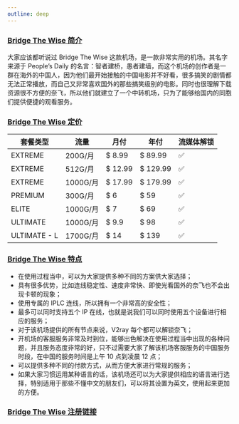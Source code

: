 ```yaml
---
outline: deep
---
```


### [Bridge The Wise 简介](https://patriot.ninja/aff.php?aff=1471)

大家应该都听说过 Bridge The Wise 这款机场，是一款非常实用的机场。其名字来源于 People’s Daily 的名言：智者建桥，愚者建墙，而这个机场的创作者是一群在海外的中国人，因为他们最开始接触的中国电影并不好看，很多搞笑的剧情都无法正常播放，而自己又非常喜欢国外的那些搞笑级别的电影。同时也很理解下载资源很不方便的奈飞，所以他们就建立了一个中转机场，只为了能够给国内的同胞们提供便捷的观看服务。

### [Bridge The Wise 定价](https://patriot.ninja/aff.php?aff=1471)

| 套餐类型     | 流量     | 月付    | 年付     | 流媒体解锁 |
| ------------ | -------- | ------- | -------- | ---------- |
| EXTREME      | 200G/月  | $ 8.99  | $ 89.99  | ✅         |
| EXTREME      | 512G/月  | $ 12.99 | $ 129.99 | ✅         |
| EXTREME      | 1000G/月 | $ 17.99 | $ 179.99 | ✅         |
| PREMIUM      | 300G/月  | $ 6     | $ 59     | ✅         |
| ELITE        | 1000G/月 | $ 7     | $ 69     | ✅         |
| ULTIMATE     | 1000G/月 | $ 9.9   | $ 98     | ✅         |
| ULTIMATE - L | 1700G/月 | $ 14    | $ 139    | ✅         |

### [Bridge The Wise 特点](https://patriot.ninja/aff.php?aff=1471)

- 在使用过程当中，可以为大家提供多种不同的方案供大家选择；
- 具有很多优势，比如连线稳定性、速度非常快、即使光看国外的奈飞也不会出现卡顿的现象；
- 使用专属的 IPLC 连线，所以拥有一个非常高的安全性；
- 最多可以同时支持五个 IP 在线，也就是说我们可以同时使用五个设备进行相应的服务；
- 对于该机场提供的所有节点来说，V2ray 每个都可以解锁奈飞；
- 开机场的客服服务非常及时到位，能够出色解决在使用过程当中出现的各种问题，并且服务态度非常的好，只不过需要大家了解该机场客服服务的中国服务时段，在中国的服务时间是上午 10 点到凌晨 12 点；
- 可以提供多种不同的付款方式，从而方便大家进行常规的服务；
- 如果大家习惯运用某种语言的话，该机场还可以为大家提供相应的语言进行选择，特别适用于那些不懂中文的朋友们，可以将其设置为英文，使用起来更加的方便。
### [Bridge The Wise 注册链接](https://patriot.ninja/aff.php?aff=1471)
